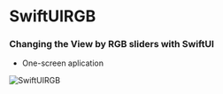 # SwiftUIRGB
### Changing the View by RGB sliders with SwiftUI
* One-screen aplication

![SwiftUIRGB](https://user-images.githubusercontent.com/100304243/161381733-a7f029a5-d891-42ac-bde4-f100ae16200e.png)
